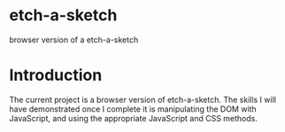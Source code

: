 # etch-a-sketch
browser version of a etch-a-sketch
# Introduction

The current project is a browser version of etch-a-sketch. The skills I will have demonstrated once I complete it is manipulating the DOM with JavaScript, and
using the appropriate JavaScript and CSS methods.